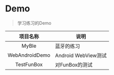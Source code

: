 # Demo
> 学习练习的Demo

|    项目名称    | 说明                |
| :------------: | ------------------- |
|     MyBle      | 蓝牙的练习          |
| WebAndroidDemo | Android WebView测试 |
|   TestFunBox   | 对FunBox的测试      |

